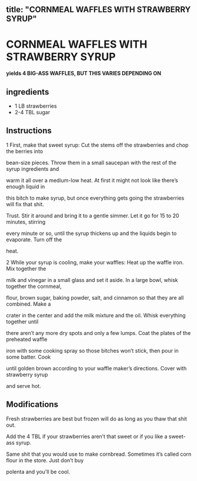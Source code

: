 
title: "CORNMEAL WAFFLES WITH STRAWBERRY SYRUP"
---

# CORNMEAL WAFFLES WITH STRAWBERRY SYRUP

#### yields  4 BIG-ASS WAFFLES, BUT THIS VARIES DEPENDING ON


## ingredients
* 1 LB strawberries 
* 2-4 TBL sugar 


## Instructions

1 First, make that sweet syrup: Cut the stems off the strawberries and chop the berries into

bean-size pieces. Throw them in a small saucepan with the rest of the syrup ingredients and

warm it all over a medium-low heat. At first it might not look like there’s enough liquid in

this bitch to make syrup, but once everything gets going the strawberries will fix that shit.

Trust. Stir it around and bring it to a gentle simmer. Let it go for 15 to 20 minutes, stirring

every minute or so, until the syrup thickens up and the liquids begin to evaporate. Turn off the

heat.

2 While your syrup is cooling, make your waffles: Heat up the waffle iron. Mix together the

milk and vinegar in a small glass and set it aside. In a large bowl, whisk together the cornmeal,

flour, brown sugar, baking powder, salt, and cinnamon so that they are all combined. Make a

crater in the center and add the milk mixture and the oil. Whisk everything together until

there aren’t any more dry spots and only a few lumps. Coat the plates of the preheated waffle

iron with some cooking spray so those bitches won’t stick, then pour in some batter. Cook

until golden brown according to your waffle maker’s directions. Cover with strawberry syrup

and serve hot.



## Modifications
Fresh strawberries are best but frozen will do as long as you thaw that shit out.

 Add the 4 TBL if your strawberries aren’t that sweet or if you like a sweet-ass syrup.

 Same shit that you would use to make cornbread. Sometimes it’s called corn flour in the store. Just don’t buy

polenta and you’ll be cool.




